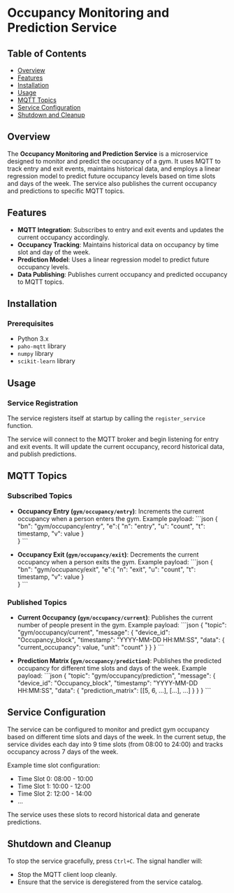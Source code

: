 # Occupancy Monitoring and Prediction Service

## Table of Contents
- [Overview](#overview)
- [Features](#features)
- [Installation](#installation)
- [Usage](#usage)
- [MQTT Topics](#mqtt-topics)
- [Service Configuration](#service-configuration)
- [Shutdown and Cleanup](#shutdown-and-cleanup)


## Overview
The **Occupancy Monitoring and Prediction Service** is a microservice designed to monitor and predict the occupancy of a gym. It uses MQTT to track entry and exit events, maintains historical data, and employs a linear regression model to predict future occupancy levels based on time slots and days of the week. The service also publishes the current occupancy and predictions to specific MQTT topics.

## Features
- **MQTT Integration**: Subscribes to entry and exit events and updates the current occupancy accordingly.
- **Occupancy Tracking**: Maintains historical data on occupancy by time slot and day of the week.
- **Prediction Model**: Uses a linear regression model to predict future occupancy levels.
- **Data Publishing**: Publishes current occupancy and predicted occupancy to MQTT topics.

## Installation

### Prerequisites
- Python 3.x
- `paho-mqtt` library
- `numpy` library
- `scikit-learn` library

## Usage

### Service Registration
The service registers itself at startup by calling the `register_service` function.

The service will connect to the MQTT broker and begin listening for entry and exit events. It will update the current occupancy, record historical data, and publish predictions.

## MQTT Topics

### Subscribed Topics
- **Occupancy Entry (`gym/occupancy/entry`)**: Increments the current occupancy when a person enters the gym.
  Example payload:
  \```json
  {
    "bn": "gym/occupancy/entry",
    "e":{ "n": "entry",
          "u": "count",
          "t": timestamp,
          "v": value
        }  
  }
  \```
  
- **Occupancy Exit (`gym/occupancy/exit`)**: Decrements the current occupancy when a person exits the gym.
  Example payload:
  \```json
  {
    "bn": "gym/occupancy/exit",
    "e":{ "n": "exit",
          "u": "count",
          "t": timestamp,
          "v": value
        }  
  }
  \```

### Published Topics
- **Current Occupancy (`gym/occupancy/current`)**: Publishes the current number of people present in the gym. 
  Example payload:
  \```json
  {
    "topic": "gym/occupancy/current",
    "message": {
      "device_id": "Occupancy_block",
      "timestamp": "YYYY-MM-DD HH:MM:SS",
      "data": {
        "current_occupancy": value,
        "unit": "count"
      }
    }
  }
  \```

- **Prediction Matrix (`gym/occupancy/prediction`)**: Publishes the predicted occupancy for different time slots and days of the week.
  Example payload:
  \```json
  {
    "topic": "gym/occupancy/prediction",
    "message": {
      "device_id": "Occupancy_block",
      "timestamp": "YYYY-MM-DD HH:MM:SS",
      "data": {
        "prediction_matrix": [[5, 6, ...], [...], ...]
      }
    }
  }
  \```

## Service Configuration
The service can be configured to monitor and predict gym occupancy based on different time slots and days of the week. In the current setup, the service divides each day into 9 time slots (from 08:00 to 24:00) and tracks occupancy across 7 days of the week.

Example time slot configuration:
- Time Slot 0: 08:00 - 10:00
- Time Slot 1: 10:00 - 12:00
- Time Slot 2: 12:00 - 14:00
- ...

The service uses these slots to record historical data and generate predictions.

## Shutdown and Cleanup
To stop the service gracefully, press `Ctrl+C`. The signal handler will:
- Stop the MQTT client loop cleanly.
- Ensure that the service is deregistered from the service catalog.
